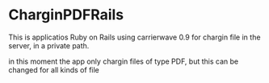 # CharginPDFRails

This is applicatios Ruby on Rails using carrierwave 0.9 for chargin file in the server, in a private path.

in this moment the app only chargin files of type PDF, but this can be changed for all kinds of file
